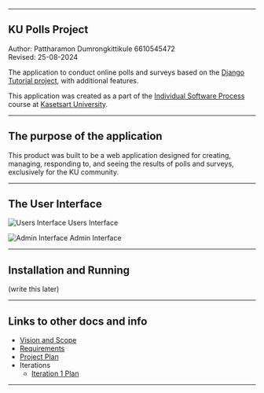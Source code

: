 
---

## KU Polls Project
Author: Pattharamon Dumrongkittikule 6610545472  
Revised: 25-08-2024

The application to conduct online polls and surveys based on the [Django Tutorial project](https://docs.djangoproject.com/en/4.1/intro/tutorial01/), with additional features.

This application was created as a part of the [Individual Software Process](https://cpske.github.io/ISP) course at [Kasetsart University](https://www.ku.ac.th).

---

## The purpose of the application
This product was built to be a web application designed for creating, managing, responding to, and seeing the results of polls and surveys, exclusively for the KU community.

---

## The User Interface
![Users Interface](../../blob/iteration1/README_images/users.png)
Users Interface

![Admin Interface](../../blob/iteration1/README_images/admin.png)
Admin Interface

---

## Installation and Running
(write this later)

---

## Links to other docs and info
 - [Vision and Scope](../../wiki/Vision-and-Scope)
 - [Requirements](../../wiki/Requirements)
 - [Project Plan](../../wiki/Project-Plan)
 - Iterations
   - [Iteration 1 Plan](../../wiki/Iteration-1-Plan)

---
